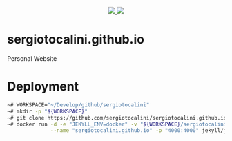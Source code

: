<p align="center">
  <a href="https://github.com/sergiotocalini/sergiotocalini.github.io/blob/master/LICENSE">
    <img src="https://img.shields.io/github/license/sergiotocalini/sergiotocalini.github.io">
  </a>
  <a href="https://sergiotocalini.github.io">
    <img src="https://img.shields.io/website/https/sergiotocalini.github.io.svg">
  </a>
</p>

# sergiotocalini.github.io

Personal Website

# Deployment

``` bash
~# WORKSPACE="~/Develop/github/sergiotocalini"
~# mkdir -p "${WORKSPACE}"
~# git clone https://github.com/sergiotocalini/sergiotocalini.github.io "${WORKSPACE}"
~# docker run -d -e "JEKYLL_ENV=docker" -v "${WORKSPACE}/sergiotocalini.github.io":"/srv/jekyll" \
	          --name "sergiotocalini.github.io" -p "4000:4000" jekyll/jekyll:3.8 jekyll serve --draft
```
